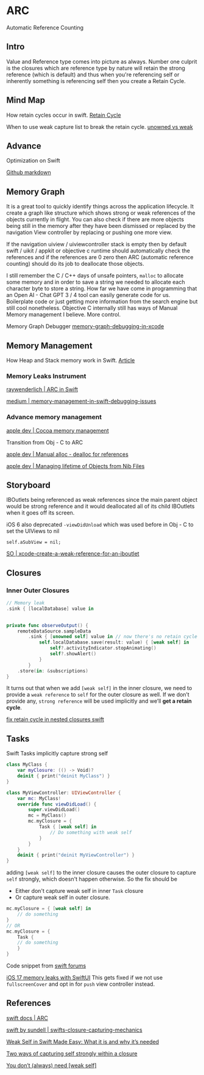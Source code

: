 # ARC

Automatic Reference Counting

## Intro

Value and Reference type comes into picture as always. Number one culprit is the closures  which are reference type by nature will retain the strong reference (which is default) and thus when you're referencing self or inherently something is referencing self then you create a Retain Cycle.

## Mind Map

How retain cycles occur in swift.
[Retain Cycle](retain_cycle.md)

When to use weak capture list to break the retain cycle.
[unowned vs weak](unowned_vs_weak.md)

## Advance

Optimization on Swift

[Github markdown](https://github.com/apple/swift/blob/main/docs/ARCOptimization.md)

## Memory Graph

It is a great tool to quickly identify things across the application lifecycle. It create a graph like structure which shows strong or weak references of the objects currently in flight. You can also check if there are more objects being still in the memory after they have been dismissed or replaced by the navigation View controller by replacing or pushing one more view.

If the navigation uiview / uiviewcontroller stack is empty then by default swift / uikit / appkit or objective c runtime should automatically check the references and if the references are 0 zero then ARC (automatic reference counting) should do its job to deallocate those objects. 

I still remember the C / C++ days of unsafe pointers, `malloc` to allocate some memory and in order to save a string we needed to allocate each character byte to store a string. How far we have come in programming that an Open AI - Chat GPT 3 / 4 tool can easily generate code for us. Boilerplate code or just getting more information from the search engine but still cool nonetheless.
Objective C internally still has ways of Manual Memory management I believe. More control.

Memory Graph Debugger
[memory-graph-debugging-in-xcode](https://agostini.tech/2018/12/09/memory-graph-debugging-in-xcode/)

## Memory Management

How Heap and Stack memory work in Swift. 
[Article](https://heartbeat.fritz.ai/memory-management-in-swift-heaps-stacks-baa755abe16a)

### Memory Leaks Instrument

[raywenderlich | ARC in Swift](https://www.raywenderlich.com/966538-arc-and-memory-management-in-swift)


[medium | memory-management-in-swift-debugging-issues](https://medium.com/fueled-engineering/memory-management-in-swift-debugging-issues-53696fa7d8ae)


### Advance memory management

[apple dev | Cocoa memory management](https://developer.apple.com/library/archive/documentation/Cocoa/Conceptual/MemoryMgmt/Articles/MemoryMgmt.html#//apple_ref/doc/uid/10000011i)


Transition from Obj - C to ARC

[apple dev | Manual alloc - dealloc for references](https://developer.apple.com/library/archive/releasenotes/ObjectiveC/RN-TransitioningToARC/Introduction/Introduction.html)


[apple dev | Managing lifetime of Objects from Nib Files](https://developer.apple.com/library/archive/documentation/Cocoa/Conceptual/LoadingResources/CocoaNibs/CocoaNibs.html#//apple_ref/doc/uid/10000051i-CH4-SW6)


## Storyboard

IBOutlets being referenced as weak references since the main parent object would be strong reference and it would deallocated all of its child IBOutlets when it goes off its screen.

iOS 6 also deprecated `-viewDidUnload` which was used before in Obj - C to set the UIViews to nil


```objc
self.aSubView = nil;
```

[SO | xcode-create-a-weak-reference-for-an-iboutlet](https://stackoverflow.com/questions/21654113/why-does-xcode-create-a-weak-reference-for-an-iboutlet)

## Closures

### Inner Outer Closures

```swift
// Memory leak
.sink { [localDatabase] value in
 

private func observeOutput() {  
    remoteDataSource.sampleData  
        .sink { [unowned self] value in // now there's no retain cycle  
            self.localDatabase.save(result: value) { [weak self] in  
                self?.activityIndicator.stopAnimating()  
                self?.showAlert()  
            }  
        }  
    .store(in: &subscriptions)  
}
```
It turns out that when we add `[weak self]` in the inner closure, we need to provide a `weak reference` to `self` for the outer closure as well. If we don’t provide any, `strong reference` will be used implicitly and we’ll **get a retain cycle**.

[fix retain cycle in nested closures swift](https://medium.com/@alexander100s124/fix-retain-cycle-in-nested-closures-in-swift-5e8152ea1690)

## Tasks

Swift Tasks implicitly capture strong self 

```swift
class MyClass {
    var myClosure: (() -> Void)?
    deinit { print("deinit MyClass") }
}

class MyViewController: UIViewController {
    var mc: MyClass!
    override func viewDidLoad() {
        super.viewDidLoad()
        mc = MyClass()
        mc.myClosure = {
            Task { [weak self] in
                // Do something with weak self
            }
        }
    }
    deinit { print("deinit MyViewController") }
}
```


adding `[weak self]` to the inner closure causes the outer closure to capture `self` strongly, which doesn't happen otherwise.
So the fix should be 
- Either don't capture weak self in inner `Task` closure
- Or capture weak self in outer closure. 

```swift
mc.myClosure = { [weak self] in 
	// do something
}
// OR
mc.myClosure = { 
	Task { 
	// do something
	}
}
```

Code snippet from [swift forums](https://forums.swift.org/t/unexpected-memory-leak-when-using-task-in-a-closure-causes/66272)

[iOS 17 memory leaks with SwiftUI](https://stackoverflow.com/a/77383133/5177704)
This gets fixed if we not use `fullscreenCover` and opt in for `push` view controller instead.

## References

[swift docs | ARC](https://docs.swift.org/swift-book/documentation/the-swift-programming-language/automaticreferencecounting/)

[swift by sundell | swifts-closure-capturing-mechanics](https://www.swiftbysundell.com/articles/swifts-closure-capturing-mechanics/)

[Weak Self in Swift Made Easy: What it is and why it’s needed](https://matteomanferdini.com/swift-weak-self/)

[Two ways of capturing self strongly within a closure](https://www.swiftbysundell.com/articles/two-ways-of-capturing-self-strongly/)

[You don’t (always) need [weak self]](https://medium.com/@almalehdev/you-dont-always-need-weak-self-a778bec505ef)
